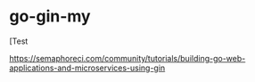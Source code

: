 # go-gin-my

[Test

https://semaphoreci.com/community/tutorials/building-go-web-applications-and-microservices-using-gin

